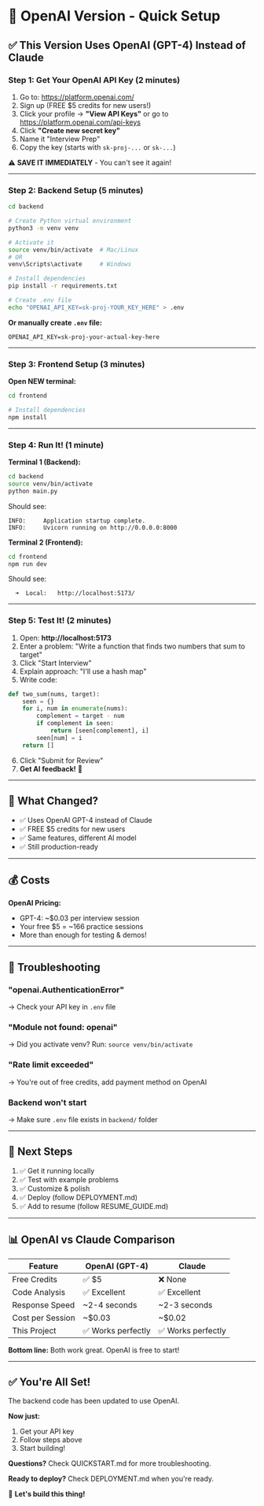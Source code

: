 # 🚀 OpenAI Version - Quick Setup

## ✅ This Version Uses OpenAI (GPT-4) Instead of Claude

### Step 1: Get Your OpenAI API Key (2 minutes)

1. Go to: https://platform.openai.com/
2. Sign up (FREE $5 credits for new users!)
3. Click your profile → **"View API Keys"** or go to https://platform.openai.com/api-keys
4. Click **"Create new secret key"**
5. Name it "Interview Prep"
6. Copy the key (starts with `sk-proj-...` or `sk-...`)

⚠️ **SAVE IT IMMEDIATELY** - You can't see it again!

---

### Step 2: Backend Setup (5 minutes)

```bash
cd backend

# Create Python virtual environment
python3 -m venv venv

# Activate it
source venv/bin/activate  # Mac/Linux
# OR
venv\Scripts\activate     # Windows

# Install dependencies
pip install -r requirements.txt

# Create .env file
echo "OPENAI_API_KEY=sk-proj-YOUR_KEY_HERE" > .env
```

**Or manually create `.env` file:**
```
OPENAI_API_KEY=sk-proj-your-actual-key-here
```

---

### Step 3: Frontend Setup (3 minutes)

**Open NEW terminal:**
```bash
cd frontend

# Install dependencies
npm install
```

---

### Step 4: Run It! (1 minute)

**Terminal 1 (Backend):**
```bash
cd backend
source venv/bin/activate
python main.py
```

Should see:
```
INFO:     Application startup complete.
INFO:     Uvicorn running on http://0.0.0.0:8000
```

**Terminal 2 (Frontend):**
```bash
cd frontend
npm run dev
```

Should see:
```
  ➜  Local:   http://localhost:5173/
```

---

### Step 5: Test It! (2 minutes)

1. Open: **http://localhost:5173**
2. Enter a problem: "Write a function that finds two numbers that sum to target"
3. Click "Start Interview"
4. Explain approach: "I'll use a hash map"
5. Write code:
```python
def two_sum(nums, target):
    seen = {}
    for i, num in enumerate(nums):
        complement = target - num
        if complement in seen:
            return [seen[complement], i]
        seen[num] = i
    return []
```
6. Click "Submit for Review"
7. **Get AI feedback!** 🎉

---

## 🎯 What Changed?

- ✅ Uses OpenAI GPT-4 instead of Claude
- ✅ FREE $5 credits for new users
- ✅ Same features, different AI model
- ✅ Still production-ready

---

## 💰 Costs

**OpenAI Pricing:**
- GPT-4: ~$0.03 per interview session
- Your free $5 = ~166 practice sessions
- More than enough for testing & demos!

---

## 🐛 Troubleshooting

### "openai.AuthenticationError"
→ Check your API key in `.env` file

### "Module not found: openai"
→ Did you activate venv? Run: `source venv/bin/activate`

### "Rate limit exceeded"
→ You're out of free credits, add payment method on OpenAI

### Backend won't start
→ Make sure `.env` file exists in `backend/` folder

---

## 🚀 Next Steps

1. ✅ Get it running locally
2. ✅ Test with example problems
3. ✅ Customize & polish
4. ✅ Deploy (follow DEPLOYMENT.md)
5. ✅ Add to resume (follow RESUME_GUIDE.md)

---

## 📊 OpenAI vs Claude Comparison

| Feature | OpenAI (GPT-4) | Claude |
|---------|---------------|--------|
| Free Credits | ✅ $5 | ❌ None |
| Code Analysis | ✅ Excellent | ✅ Excellent |
| Response Speed | ~2-4 seconds | ~2-3 seconds |
| Cost per Session | ~$0.03 | ~$0.02 |
| This Project | ✅ Works perfectly | ✅ Works perfectly |

**Bottom line:** Both work great. OpenAI is free to start!

---

## ✅ You're All Set!

The backend code has been updated to use OpenAI.

**Now just:**
1. Get your API key
2. Follow steps above
3. Start building!

**Questions?** Check QUICKSTART.md for more troubleshooting.

**Ready to deploy?** Check DEPLOYMENT.md when you're ready.

🎉 **Let's build this thing!**
